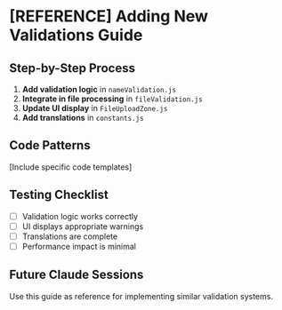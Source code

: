 # [REFERENCE] Adding New Validations Guide

## Step-by-Step Process
1. **Add validation logic** in `nameValidation.js`
2. **Integrate in file processing** in `fileValidation.js`
3. **Update UI display** in `FileUploadZone.js`
4. **Add translations** in `constants.js`

## Code Patterns
[Include specific code templates]

## Testing Checklist
- [ ] Validation logic works correctly
- [ ] UI displays appropriate warnings
- [ ] Translations are complete
- [ ] Performance impact is minimal

## Future Claude Sessions
Use this guide as reference for implementing similar validation systems. 